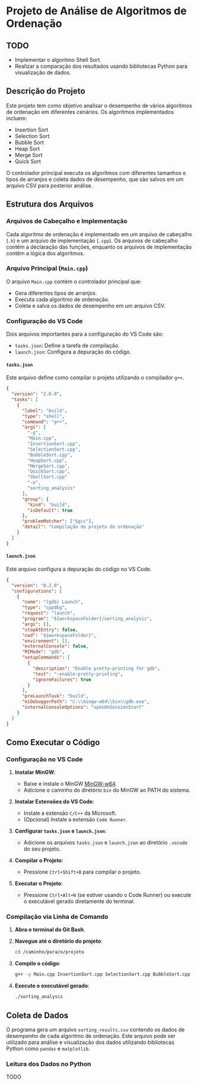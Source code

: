 # Projeto de Análise de Algoritmos de Ordenação

## TODO
- Implementar o algoritmo Shell Sort.
- Realizar a comparação dos resultados usando bibliotecas Python para visualização de dados.

## Descrição do Projeto

Este projeto tem como objetivo analisar o desempenho de vários algoritmos de ordenação em diferentes cenários. Os algoritmos implementados incluem:
- Insertion Sort
- Selection Sort
- Bubble Sort
- Heap Sort
- Merge Sort
- Quick Sort

O controlador principal executa os algoritmos com diferentes tamanhos e tipos de arranjos e coleta dados de desempenho, que são salvos em um arquivo CSV para posterior análise.

## Estrutura dos Arquivos

### Arquivos de Cabeçalho e Implementação
Cada algoritmo de ordenação é implementado em um arquivo de cabeçalho (`.h`) e um arquivo de implementação (`.cpp`). Os arquivos de cabeçalho contêm a declaração das funções, enquanto os arquivos de implementação contêm a lógica dos algoritmos.

### Arquivo Principal (`Main.cpp`)
O arquivo `Main.cpp` contém o controlador principal que:
- Gera diferentes tipos de arranjos.
- Executa cada algoritmo de ordenação.
- Coleta e salva os dados de desempenho em um arquivo CSV.

### Configuração do VS Code
Dois arquivos importantes para a configuração do VS Code são:
- `tasks.json`: Define a tarefa de compilação.
- `launch.json`: Configura a depuração do código.

#### `tasks.json`
Este arquivo define como compilar o projeto utilizando o compilador `g++`.

```json
{
  "version": "2.0.0",
  "tasks": [
    {
      "label": "build",
      "type": "shell",
      "command": "g++",
      "args": [
        "-g",
        "Main.cpp",
        "InsertionSort.cpp",
        "SelectionSort.cpp",
        "BubbleSort.cpp",
        "HeapSort.cpp",
        "MergeSort.cpp",
        "QuickSort.cpp",
        "ShellSort.cpp"
        "-o",
        "sorting_analysis"
      ],
      "group": {
        "kind": "build",
        "isDefault": true
      },
      "problemMatcher": ["$gcc"],
      "detail": "Compilação do projeto de ordenação"
    }
  ]
}
```

#### `launch.json`
Este arquivo configura a depuração do código no VS Code.

```json
{
  "version": "0.2.0",
  "configurations": [
    {
      "name": "(gdb) Launch",
      "type": "cppdbg",
      "request": "launch",
      "program": "${workspaceFolder}/sorting_analysis",
      "args": [],
      "stopAtEntry": false,
      "cwd": "${workspaceFolder}",
      "environment": [],
      "externalConsole": false,
      "MIMode": "gdb",
      "setupCommands": [
        {
          "description": "Enable pretty-printing for gdb",
          "text": "-enable-pretty-printing",
          "ignoreFailures": true
        }
      ],
      "preLaunchTask": "build",
      "miDebuggerPath": "C:\\mingw-w64\\bin\\gdb.exe",
      "internalConsoleOptions": "openOnSessionStart"
    }
  ]
}
```

## Como Executar o Código

### Configuração no VS Code

1. **Instalar MinGW**:
   - Baixe e instale o MinGW [MinGW-w64](http://mingw-w64.org/doku.php/download/mingw-builds).
   - Adicione o caminho do diretório `bin` do MinGW ao PATH do sistema.

2. **Instalar Extensões do VS Code**:
   - Instale a extensão `C/C++` da Microsoft.
   - (Opcional) Instale a extensão `Code Runner`.

3. **Configurar `tasks.json` e `launch.json`**:
   - Adicione os arquivos `tasks.json` e `launch.json` ao diretório `.vscode` do seu projeto.

4. **Compilar o Projeto**:
   - Pressione `Ctrl+Shift+B` para compilar o projeto.

5. **Executar o Projeto**:
   - Pressione `Ctrl+Alt+N` (se estiver usando o Code Runner) ou execute o executável gerado diretamente do terminal.

### Compilação via Linha de Comando

1. **Abra o terminal do Git Bash**.

2. **Navegue até o diretório do projeto**:
   ```sh
   cd /caminho/para/o/projeto
   ```

3. **Compile o código**:
   ```sh
   g++ -g Main.cpp InsertionSort.cpp SelectionSort.cpp BubbleSort.cpp HeapSort.cpp MergeSort.cpp QuickSort.cpp ShellSort.cpp -o sorting_analysis
   ```

4. **Execute o executável gerado**:
   ```sh
   ./sorting_analysis
   ```

## Coleta de Dados

O programa gera um arquivo `sorting_results.csv` contendo os dados de desempenho de cada algoritmo de ordenação. Este arquivo pode ser utilizado para análise e visualização dos dados utilizando bibliotecas Python como `pandas` e `matplotlib`.

### Leitura dos Dados no Python

TODO